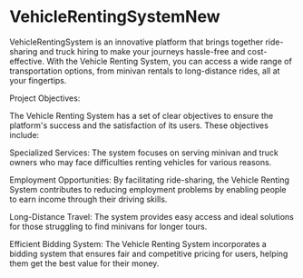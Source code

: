 # VehicleRentingSystemNew
VehicleRentingSystem is an innovative platform that brings together ride-sharing and truck hiring to make your journeys hassle-free and cost-effective. With the Vehicle Renting System, you can access a wide range of transportation options, from minivan rentals to long-distance rides, all at your fingertips. 


Project Objectives:


The Vehicle Renting System has a set of clear objectives to ensure the platform's success and the satisfaction of its users. These objectives include:

Specialized Services: The system focuses on serving minivan and truck owners who may face difficulties renting vehicles for various reasons.

Employment Opportunities: By facilitating ride-sharing, the Vehicle Renting System contributes to reducing employment problems by enabling people to earn income through their driving skills.

Long-Distance Travel: The system provides easy access and ideal solutions for those struggling to find minivans for longer tours.

Efficient Bidding System: The Vehicle Renting System incorporates a bidding system that ensures fair and competitive pricing for users, helping them get the best value for their money.
